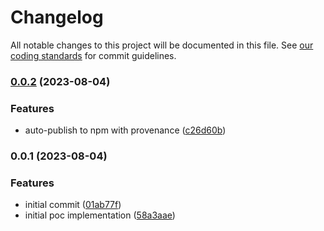 # Changelog

All notable changes to this project will be documented in this file.
See [our coding standards][commit-messages] for commit guidelines.

### [0.0.2](https://github.com/onebytegone/xmfr/compare/v0.0.1...v0.0.2) (2023-08-04)


### Features

* auto-publish to npm with provenance ([c26d60b](https://github.com/onebytegone/xmfr/commit/c26d60b92df4e9bc3dce2ef985584739278b0e86))


### 0.0.1 (2023-08-04)


### Features

* initial commit ([01ab77f](https://github.com/onebytegone/xmfr/commit/01ab77fdc921abdb3948d1c7c4e41cfa37c474d8))
* initial poc implementation ([58a3aae](https://github.com/onebytegone/xmfr/commit/58a3aaea772360960301f874fe67635d12d3c622))


[commit-messages]: https://github.com/silvermine/silvermine-info/blob/master/commit-history.md#commit-messages
